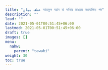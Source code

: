 ```yaml
---
title: "عطف بيان আতফুল বয়ান বা বর্ণনার মাধ্যমে সংযোজিত পদ"
description: ""
lead: ""
date: 2021-05-01T00:51:45+06:00
lastmod: 2021-05-01T00:51:45+06:00
draft: true
images: []
menu: 
  nahw:
    parent: "tawabi"
weight: 30
toc: true
---
```



